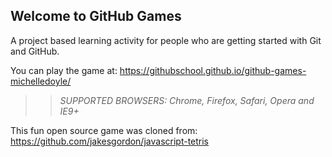 ## Welcome to GitHub Games

A project based learning activity for people who are getting started with Git and GitHub.

You can play the game at: https://githubschool.github.io/github-games-michelledoyle/

>> _*SUPPORTED BROWSERS*: Chrome, Firefox, Safari, Opera and IE9+_

This fun open source game was cloned from: https://github.com/jakesgordon/javascript-tetris
